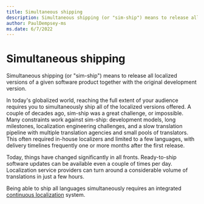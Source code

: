 ```yaml
---
title: Simultaneous shipping
description: Simultaneous shipping (or "sim-ship") means to release all localized versions of a given software product together with the original development version.
author: PaulDempsey-ms
ms.date: 6/7/2022
---
```

# Simultaneous shipping

Simultaneous shipping (or "sim-ship") means to release all localized versions of a given software product together with the original development version.

In today's globalized world, reaching the full extent of your audience requires you to simultaneously ship all of the localized versions offered.
A couple of decades ago, sim-ship was a great challenge, or impossible.
Many constraints work against sim-ship: development models, long milestones, localization engineering challenges, and a slow translation pipeline with multiple translation agencies and small pools of translators.
This often required in-house localizers and limited to a few languages, with delivery timelines frequently one or more months after the first release.

Today, things have changed significantly in all fronts.
Ready-to-ship software updates can be available even a couple of times per day.
Localization service providers can turn around a considerable volume of translations in just a few hours.

Being able to ship all languages simultaneously requires an integrated [continuous localization](continuous-localization.md) system.
